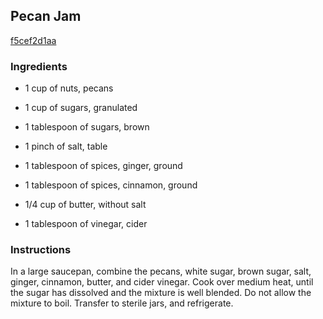 ## Pecan Jam

[f5cef2d1aa](http://allrecipes.com/recipe/pecan-jam/)

### Ingredients

 - 1 cup of nuts, pecans

 - 1 cup of sugars, granulated

 - 1 tablespoon of sugars, brown

 - 1 pinch of salt, table

 - 1 tablespoon of spices, ginger, ground

 - 1 tablespoon of spices, cinnamon, ground

 - 1/4 cup of butter, without salt

 - 1 tablespoon of vinegar, cider

### Instructions

In a large saucepan, combine the pecans, white sugar, brown sugar, salt, ginger, cinnamon, butter, and cider vinegar. Cook over medium heat, until the sugar has dissolved and the mixture is well blended. Do not allow the mixture to boil. Transfer to sterile jars, and refrigerate.